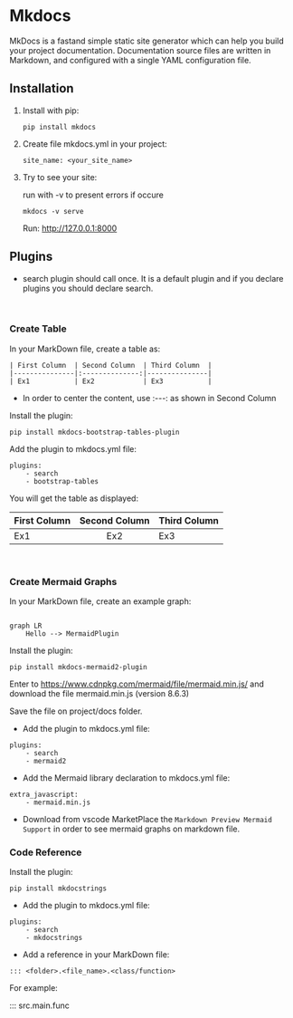 # Mkdocs

MkDocs is a fastand simple static site generator which can help you build your project documentation. Documentation source files are written in Markdown, and configured with a single YAML configuration file.

## Installation

1. Install with pip:

    ```
    pip install mkdocs
    ```

2. Create file mkdocs.yml in your project:

    ```
    site_name: <your_site_name>
    ```

3. Try to see your site: 

    run with -v to present errors if occure
    ```
    mkdocs -v serve
    ```
    Run: http://127.0.0.1:8000
&nbsp;

## Plugins 


- search plugin should call once. It is a default plugin and if you declare plugins you should declare search.

&nbsp;
### Create Table


In your MarkDown file, create a table as:
```
| First Column  | Second Column  | Third Column  |
|---------------|:--------------:|---------------|
| Ex1           | Ex2            | Ex3           |
```


- In order to center the content, use :---: as shown in Second Column

Install the plugin:
```
pip install mkdocs-bootstrap-tables-plugin
```

Add the plugin to mkdocs.yml file:
```
plugins:
    - search
    - bootstrap-tables
```
You will get the table as displayed:

| First Column  | Second Column  | Third Column  |
|---------------|:--------------:|---------------|
| Ex1           | Ex2            | Ex3           |


&nbsp;
### Create Mermaid Graphs


In your MarkDown file, create an example graph:

```mermaid

graph LR
    Hello --> MermaidPlugin
```

Install the plugin:
```
pip install mkdocs-mermaid2-plugin
```

Enter to https://www.cdnpkg.com/mermaid/file/mermaid.min.js/ and download the file mermaid.min.js (version 8.6.3)

Save the file on project/docs folder.

- Add the plugin to mkdocs.yml file:
```
plugins:
    - search
    - mermaid2
```

- Add the Mermaid library declaration to mkdocs.yml file:
```
extra_javascript:
    - mermaid.min.js
```

- Download from vscode MarketPlace the `Markdown Preview Mermaid Support` in order to see mermaid graphs on markdown file.


### Code Reference

Install the plugin:
```
pip install mkdocstrings
```

- Add the plugin to mkdocs.yml file:
```
plugins:
    - search
    - mkdocstrings
```

- Add a reference in your MarkDown file:
```
::: <folder>.<file_name>.<class/function>
```
For example:

::: src.main.func


